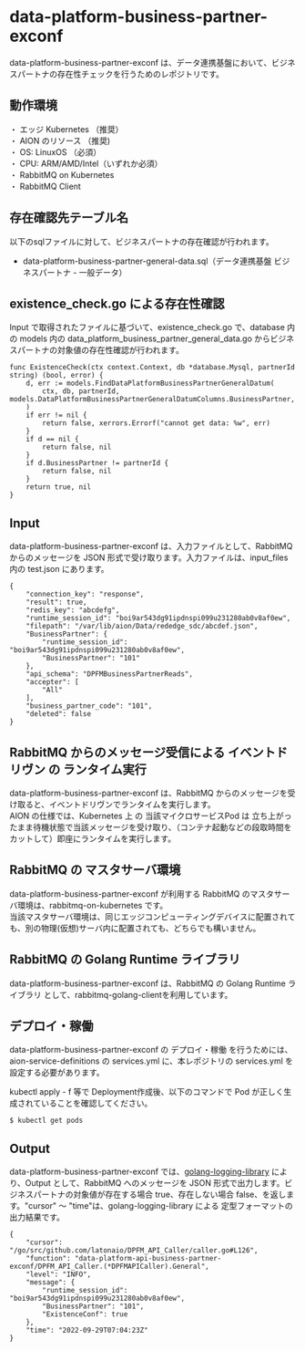 # data-platform-business-partner-exconf
data-platform-business-partner-exconf は、データ連携基盤において、ビジネスパートナの存在性チェックを行うためのレポジトリです。

## 動作環境
・ エッジ Kubernetes （推奨）    
・ AION のリソース （推奨)    
・ OS: LinuxOS （必須）    
・ CPU: ARM/AMD/Intel（いずれか必須）  
・ RabbitMQ on Kubernetes  
・ RabbitMQ Client

## 存在確認先テーブル名
以下のsqlファイルに対して、ビジネスパートナの存在確認が行われます。

* data-platform-business-partner-general-data.sql（データ連携基盤 ビジネスパートナ - 一般データ）

## existence_check.go による存在性確認
Input で取得されたファイルに基づいて、existence_check.go で、database 内の models 内の data_platform_business_partner_general_data.go からビジネスパートナの対象値の存在性確認が行われます。

```
func ExistenceCheck(ctx context.Context, db *database.Mysql, partnerId string) (bool, error) {
	d, err := models.FindDataPlatformBusinessPartnerGeneralDatum(
		ctx, db, partnerId, models.DataPlatformBusinessPartnerGeneralDatumColumns.BusinessPartner,
	)
	if err != nil {
		return false, xerrors.Errorf("cannot get data: %w", err)
	}
	if d == nil {
		return false, nil
	}
	if d.BusinessPartner != partnerId {
		return false, nil
	}
	return true, nil
}
```

## Input
data-platform-business-partner-exconf は、入力ファイルとして、RabbitMQ からのメッセージを JSON 形式で受け取ります。入力ファイルは、input_files 内の test.json にあります。

```
{
    "connection_key": "response",
    "result": true,
    "redis_key": "abcdefg",
    "runtime_session_id": "boi9ar543dg91ipdnspi099u231280ab0v8af0ew",
    "filepath": "/var/lib/aion/Data/rededge_sdc/abcdef.json",
    "BusinessPartner": {
        "runtime_session_id": "boi9ar543dg91ipdnspi099u231280ab0v8af0ew",
        "BusinessPartner": "101"
    },
    "api_schema": "DPFMBusinessPartnerReads",
    "accepter": [
        "All"
    ],
    "business_partner_code": "101",
    "deleted": false
}
```

## RabbitMQ からのメッセージ受信による イベントドリヴン の ランタイム実行
data-platform-business-partner-exconf は、RabbitMQ からのメッセージを受け取ると、イベントドリヴンでランタイムを実行します。  
AION の仕様では、Kubernetes 上 の 当該マイクロサービスPod は 立ち上がったまま待機状態で当該メッセージを受け取り、（コンテナ起動などの段取時間をカットして）即座にランタイムを実行します。　 


## RabbitMQ の マスタサーバ環境
data-platform-business-partner-exconf が利用する RabbitMQ のマスタサーバ環境は、rabbitmq-on-kubernetes です。  
当該マスタサーバ環境は、同じエッジコンピューティングデバイスに配置されても、別の物理(仮想)サーバ内に配置されても、どちらでも構いません。

## RabbitMQ の Golang Runtime ライブラリ
data-platform-business-partner-exconf は、RabbitMQ の Golang Runtime ライブラリ として、rabbitmq-golang-clientを利用しています。

## デプロイ・稼働
data-platform-business-partner-exconf の デプロイ・稼働 を行うためには、aion-service-definitions の services.yml に、本レポジトリの services.yml を設定する必要があります。

kubectl apply - f 等で Deployment作成後、以下のコマンドで Pod が正しく生成されていることを確認してください。

```
$ kubectl get pods
```


## Output
data-platform-business-partner-exconf では、[golang-logging-library](https://github.com/latonaio/golang-logging-library) により、Output として、RabbitMQ へのメッセージを JSON 形式で出力します。ビジネスパートナの対象値が存在する場合 true、存在しない場合 false、を返します。"cursor" ～ "time"は、golang-logging-library による 定型フォーマットの出力結果です。

```
{
    "cursor": "/go/src/github.com/latonaio/DPFM_API_Caller/caller.go#L126",
    "function": "data-platform-api-business-partner-exconf/DPFM_API_Caller.(*DPFMAPICaller).General",
    "level": "INFO",
    "message": {
        "runtime_session_id": "boi9ar543dg91ipdnspi099u231280ab0v8af0ew",
        "BusinessPartner": "101",
        "ExistenceConf": true
    },
    "time": "2022-09-29T07:04:23Z"
}
```